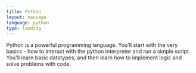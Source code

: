 ```yaml
---
title: Python
layout: navpage
language: python
type: landing
---
```

Python is a powerful programming language. You'll start with the very basics -
how to interact with the python interpreter and run a simple script. You'll learn
basic datatypes, and then learn how to implement logic and solve problems with code.

